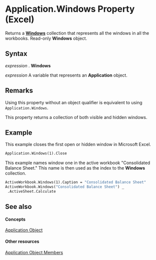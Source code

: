 
# Application.Windows Property (Excel)

Returns a  **[Windows](d5d0e3c9-9132-469c-d033-d29397dacd77.md)** collection that represents all the windows in all the workbooks. Read-only **Windows** object.


## Syntax

 _expression_ . **Windows**

 _expression_ A variable that represents an **Application** object.


## Remarks

Using this property without an object qualifier is equivalent to using  `Application.Windows`.

This property returns a collection of both visible and hidden windows.


## Example

This example closes the first open or hidden window in Microsoft Excel.


```vb
Application.Windows(1).Close
```

This example names window one in the active workbook "Consolidated Balance Sheet." This name is then used as the index to the  **Windows** collection.




```vb
ActiveWorkbook.Windows(1).Caption = "Consolidated Balance Sheet" 
ActiveWorkbook.Windows("Consolidated Balance Sheet") _ 
 .ActiveSheet.Calculate
```


## See also


#### Concepts


[Application Object](19b73597-5cf9-4f56-8227-b5211f657f6f.md)
#### Other resources


[Application Object Members](4cb9ca42-8d07-cc9c-2d80-4eb9a5921e1e.md)
